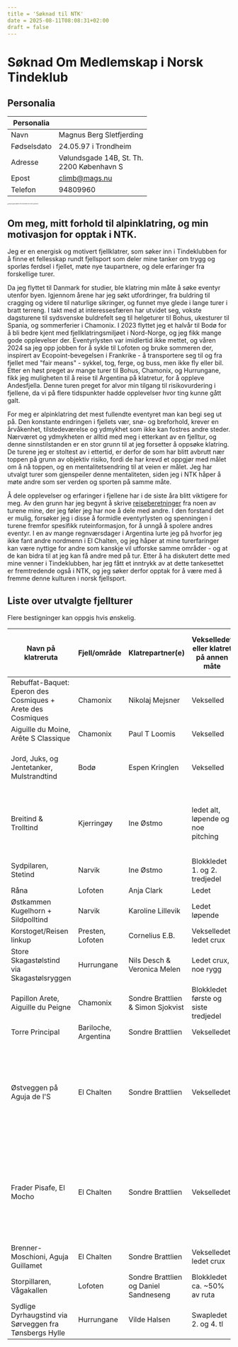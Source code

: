```yaml
---
title = 'Søknad til NTK'
date = 2025-08-11T08:08:31+02:00
draft = false
---
```

# Søknad Om Medlemskap i Norsk Tindeklub

## Personalia

 Personalia |  </br>
--- | ---
Navn |  Magnus Berg Sletfjerding
Fødselsdato | 24.05.97 i Trondheim 
Adresse | Vølundsgade 14B, St. Th. </br> 2200 København S
Epost | climb@mags.nu
Telefon | 94809960

<img src="https://mags.nu/travel/patagonia-2-chalten/images/03-05-1-magnus-dunis.jpg" alt="Meg på Aguja Guillamet, etter å ha kommet over cruxet i god behold." style="zoom:15%;" />



## Om meg, mitt forhold til alpinklatring, og min motivasjon for opptak i NTK.

Jeg er en energisk og motivert fjellklatrer, som søker inn i Tindeklubben for å finne et fellesskap rundt fjellsport som deler mine tanker om trygg og sporløs ferdsel i fjellet, møte nye taupartnere, og dele erfaringer fra forskellige turer. 

Da jeg flyttet til Danmark for studier, ble klatring min måte å søke eventyr utenfor byen. 
Igjennom årene har jeg søkt utfordringer, fra buldring til cragging og videre til naturlige sikringer, og funnet mye glede i lange turer i bratt terreng. 
I takt med at interessesfæren har utvidet seg, vokste dagsturene til sydsvenske buldrefelt seg til helgeturer til Bohus, ukesturer til Spania, og sommerferier i Chamonix. I 2023 flyttet jeg et halvår til Bodø for å bli bedre kjent med fjellklatringsmiljøet i Nord-Norge, og jeg fikk mange gode opplevelser der. Eventyrlysten var imidlertid ikke mettet, og våren 2024 sa jeg opp jobben for å sykle til Lofoten og bruke sommeren der, inspirert av Ecopoint-bevegelsen i Frankrike - å transportere seg til og fra fjellet med "fair means" - sykkel, tog, ferge, og buss, men ikke fly eller bil. Etter en høst preget av mange turer til Bohus, Chamonix, og Hurrungane, fikk jeg muligheten til å reise til Argentina på klatretur, for å oppleve Andesfjella.
Denne turen preget for alvor min tilgang til risikovurdering i fjellene, da vi på flere tidspunkter hadde opplevelser hvor ting kunne gått galt. 

For meg er alpinklatring det mest fullendte eventyret man kan begi seg ut på. 
Den konstante endringen i fjellets vær, snø- og breforhold, krever en årvåkenhet, tilstedeværelse og ydmykhet som ikke kan fostres andre steder. 
Nærværet og ydmykheten er alltid med meg i etterkant av en fjelltur, og denne sinnstilstanden er en stor grunn til at jeg forsetter å oppsøke klatring. 
De turene jeg er stoltest av i ettertid, er derfor de som har blitt avbrutt nær toppen på grunn av objektiv risiko, fordi de har krevd et oppgjør med målet om å nå toppen, og en mentalitetsendring til at veien er målet. 
Jeg har utvalgt turer som gjenspeiler denne mentaliteten, siden jeg i NTK håper å møte andre som ser verden og sporten på samme måte. 

Å dele opplevelser og erfaringer i fjellene har i de siste åra blitt viktigere for meg. 
Av den grunn har jeg begynt å skrive [reiseberetninger](https://mags.nu/travel/) fra noen av turene mine, der jeg føler jeg har noe å dele med andre. 
I den forstand det er mulig, forsøker jeg i disse å formidle eventyrlysten og spenningen i turene fremfor spesifikk ruteinformasjon, for å unngå å spolere andres eventyr.
I en av mange regnværsdager i Argentina lurte jeg på hvorfor jeg ikke fant andre nordmenn i El Chalten, og jeg håper at mine turerfaringer kan være nyttige for andre som kanskje vil utforske samme områder - og at de kan bidra til at jeg kan få andre med på tur. 
Etter å ha diskutert dette med mine venner i Tindeklubben, har jeg fått et inntrykk av at dette tankesettet er fremtredende også i NTK, og jeg søker derfor opptak for å være med å fremme denne kulturen i norsk fjellsport.



## Liste over utvalgte fjellturer
Flere bestigninger kan oppgis hvis ønskelig. 

|  Navn på klatreruta |   Fjell/område |   Klatrepartner(e) |   Vekselledet eller klatret på annen måte |   Lengde på rute |   Grad på rute |   Når på året |   I hvilket år ruta ble klatret |   Evt. spesielle forhold under bestigningen |
| --- | --- | --- | --- | --- | --- | --- | --- | --- |
| Rebuffat-Baquet: Eperon des Cosmiques + Arete des Cosmiques | Chamonix | Nikolaj Mejsner | Vekselled | 400m | 6a | Juni | 2021 | første gang i alpint terreng |
| Aiguille du Moine,  Arête S Classique  | Chamonix | Paul T Loomis | Vekselled | 725 m | Vekselled(løpende, led crux) | Juli | 2022 | |
| Jord, Juks, og Jentetanker, Mulstrandtind | Bodø | Espen Kringlen | Vekselled | 3 t.l. | N5 | Juni | 2023 | Eventyrlig moseklatring på god vinterrute i sommerforhold |
| Breitind & Trolltind | Kjerringøy | Ine Østmo | ledet alt, løpende og noe pitching | 20 timer bil til bil | N4+ | Juni | 2023 | utmarsjstien var dekt i snø og våt, så vi reverserte ryggtraversen i stedet. [Se fører her](https://isklatring.no/bodo/Fjellruter_Bodo_2024.pdf) |
| Sydpilaren, Stetind| Narvik | Ine Østmo | Blokkledet 1. og 2. tredjedel | 12 tl | N6- |  Juni | 2023 | |
| Råna | Lofoten | Anja Clark | Ledet |300m|N6 |August |2023| |
| Østkammen Kugelhorn + Sildpolltind | Narvik | Karoline Lillevik | Ledet løpende | 300m | N5- | Juni | 2024| |
| Korstoget/Reisen linkup | Presten, Lofoten | Cornelius E.B. | Vekselledet, ledet crux | 9 t.l. |N7|Juli|2024||
| Store Skagastølstind via Skagastølsryggen | Hurrungane | Nils Desch & Veronica Melen | Ledet crux, noe rygg | | 4 | September  | 2024 | [Bloggpost om turen](https://mags.nu/travel/storen-sep-24/) |
| Papillon Arete, Aiguille du Peigne | Chamonix | Sondre Brattlien & Simon Sjokvist | Blokkledet første og siste tredjedel | 8 tl | 5c | Oktober | 2024 | [Bloggpost om turen til Chamonix](https://mags.nu/travel/chamonix-oct-24/) |
| Torre Principal | Bariloche, Argentina | Sondre Brattlien | Vekselledet | 5 t.l. | 6a | Desember | 2024 | [Bloggpost om turen til Frey](https://mags.nu/travel/patagonia-1-frey/) |
| Østveggen på Aguja de l'S | El Chalten |  Sondre Brattlien | Vekselledet | 6 t.l. + 300m løpende | 6a | Januar | 2025 | Falt i en bresprekk ved første brekrysning. Tilsvarende krevende krysning tilbake. [Bloggpost om turen til Chalten](https://mags.nu/travel/patagonia-2-chalten) |
| Frader Pisafe, El Mocho | El Chalten | Sondre Brattlien | Vekselledet | 400m | 6c+ | Januar | 2025 | Minus siste (5+) taulengde før rapell grunnet for mye snøsmelting og tilsvarende løs stein på ruta. [Bloggpost om turen til Chalten](https://mags.nu/travel/patagonia-2-chalten) |
| Brenner-Moschioni, Aguja Guillamet | El Chalten |  Sondre Brattlien | Vekselledet, ledet crux | 800m (?)|  6b+ | Januar | 2025 | [Bloggpost om turen til Chalten](https://mags.nu/travel/patagonia-2-chalten) |
| Storpillaren, Vågakallen | Lofoten  | Sondre Brattlien og Daniel Sandneseng | Blokkledet ca. ~50% av ruta | 16 t.l. | N7 | Juli | 2025 | 2 fall: 4, 5 t.l.  |
| Sydlige Dyrhaugstind via Sørveggen fra Tønsbergs Hylle | Hurrungane | Vilde Halsen | Swapledet 2. og 4. tl | ca. 5 t.l. | N6 | August | 2025 | Veldig mosete og gjengrodd rute. |
